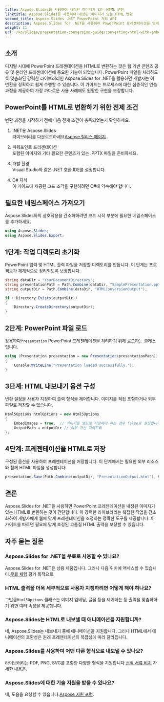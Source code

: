 ```yaml
---
title: Aspose.Slides를 사용하여 내장된 이미지가 있는 HTML 변환
linktitle: Aspose.Slides를 사용하여 내장된 이미지가 있는 HTML 변환
second_title: Aspose.Slides .NET PowerPoint 처리 API
description: Aspose.Slides for .NET을 사용하여 PowerPoint 프레젠테이션을 임베디드 이미지가 있는 HTML로 원활하게 변환하는 방법을 알아보세요. 원활한 변환을 위한 단계별 가이드.
weight: 11
url: /ko/slides/presentation-conversion-guide/converting-html-with-embedded-images/
---
```

## 소개

디지털 시대에 PowerPoint 프레젠테이션을 HTML로 변환하는 것은 웹 기반 콘텐츠 공유 및 온라인 프레젠테이션에 중요한 기술이 되었습니다. PowerPoint 파일을 처리하도록 맞춤화된 강력한 라이브러리인 Aspose.Slides for .NET을 활용하면 개발자는 이 변환을 정확하고 쉽게 수행할 수 있습니다. 이 가이드는 프로세스에 대한 심층적인 연습 과정을 제공하여 가장 까다로운 사용 사례에도 원활한 구현을 보장합니다.

## PowerPoint를 HTML로 변환하기 위한 전제 조건

변환 과정을 시작하기 전에 다음 전제 조건이 충족되었는지 확인하세요.

1. .NET용 Aspose.Slides  
    라이브러리를 다운로드하세요[Aspose 릴리스 페이지](https://releases.aspose.com/slides/net/).

2. 파워포인트 프리젠테이션  
   포함된 이미지와 기타 필요한 콘텐츠가 있는 .PPTX 파일을 준비하세요.

3. 개발 환경  
   Visual Studio와 같은 .NET 호환 IDE를 설정합니다.

4. C# 지식  
   이 가이드에 제공된 코드 조각을 구현하려면 C#에 익숙해야 합니다.

## 필요한 네임스페이스 가져오기

Aspose.Slides와의 상호작용을 간소화하려면 코드 시작 부분에 필요한 네임스페이스를 추가하세요.

```csharp
using Aspose.Slides;
using Aspose.Slides.Export;
```

## 1단계: 작업 디렉토리 초기화

PowerPoint 입력 및 HTML 출력 파일을 저장할 디렉토리를 만듭니다. 이 단계는 프로젝트가 체계적으로 정리되도록 보장합니다.

```csharp
string dataDir = "YourDocumentDirectory";
string presentationPath = Path.Combine(dataDir, "SamplePresentation.pptx");
string outputDir = Path.Combine(dataDir, "HTMLConversionOutput");

if (!Directory.Exists(outputDir))
{
    Directory.CreateDirectory(outputDir);
}
```


## 2단계: PowerPoint 파일 로드

 활용하다`Presentation` PowerPoint 프레젠테이션을 처리하기 위해 로드하는 클래스입니다.

```csharp
using (Presentation presentation = new Presentation(presentationPath))
{
    Console.WriteLine("Presentation loaded successfully.");
}
```


## 3단계: HTML 내보내기 옵션 구성

변환 설정을 사용자 지정하여 출력 형식을 제어합니다. 이미지를 직접 포함하거나 외부 파일로 저장할 수 있습니다.

```csharp
Html5Options htmlOptions = new Html5Options
{
    EmbedImages = true,  // 이미지를 별도로 저장해야 하는 경우 false로 설정합니다.
    OutputPath = outputDir // 외부 자산 디렉토리
};
```


## 4단계: 프레젠테이션을 HTML로 저장

구성된 옵션을 사용하여 프레젠테이션을 저장합니다. 이 단계에서는 필요한 외부 리소스와 함께 HTML 파일을 생성합니다.

```csharp
presentation.Save(Path.Combine(outputDir, "PresentationOutput.html"), SaveFormat.Html5, htmlOptions);
```

## 결론

Aspose.Slides for .NET을 사용하면 PowerPoint 프레젠테이션을 내장된 이미지가 있는 HTML로 변환하는 것이 간단합니다. 이 강력한 라이브러리는 복잡한 작업을 간소화하여 개발자에게 웹에 맞게 프레젠테이션을 조정하는 정확한 도구를 제공합니다. 이 가이드를 따르면 필요에 맞게 조정된 고품질 HTML 출력을 보장할 수 있습니다.

## 자주 묻는 질문

### Aspose.Slides for .NET을 무료로 사용할 수 있나요?
 Aspose.Slides for .NET은 상용 제품입니다. 그러나 다음 위치에 액세스할 수 있습니다.[무료 체험](https://releases.aspose.com/) 평가 목적으로.

### HTML 출력을 더욱 세부적으로 사용자 지정하려면 어떻게 해야 하나요?
 그만큼`Html5Options` 클래스는 이미지 임베딩, 글꼴 등을 제어하는 등 출력을 맞춤화하기 위한 여러 속성을 제공합니다.

### Aspose.Slides는 HTML로 내보낼 때 애니메이션을 지원합니까?
네, Aspose.Slides는 내보내기 중에 애니메이션을 지원합니다. 그러나 HTML에서 애니메이션의 호환성은 원래 프레젠테이션의 복잡성에 따라 달라집니다.

### Aspose.Slides를 사용하여 어떤 다른 형식으로 내보낼 수 있나요?
 라이브러리는 PDF, PNG, SVG를 포함한 다양한 형식을 지원합니다.[선적 서류 비치](https://reference.aspose.com/slides/net/) 자세한 내용은.

### Aspose.Slides에 대한 기술 지원을 받을 수 있나요?
 네, 도움을 요청할 수 있습니다.[Aspose 지원 포럼](https://forum.aspose.com/c/slides/11).